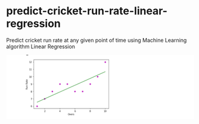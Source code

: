# predict-cricket-run-rate-linear-regression
Predict cricket run rate at any given point of time using Machine Learning algorithm Linear Regression 



![](run-rate.png)
